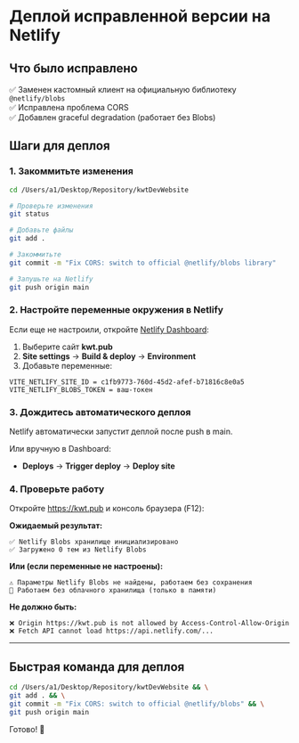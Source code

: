 # Деплой исправленной версии на Netlify

## Что было исправлено

✅ Заменен кастомный клиент на официальную библиотеку `@netlify/blobs`  
✅ Исправлена проблема CORS  
✅ Добавлен graceful degradation (работает без Blobs)

## Шаги для деплоя

### 1. Закоммитьте изменения

```bash
cd /Users/a1/Desktop/Repository/kwtDevWebsite

# Проверьте изменения
git status

# Добавьте файлы
git add .

# Закоммитьте
git commit -m "Fix CORS: switch to official @netlify/blobs library"

# Запушьте на Netlify
git push origin main
```

### 2. Настройте переменные окружения в Netlify

Если еще не настроили, откройте [Netlify Dashboard](https://app.netlify.com/):

1. Выберите сайт **kwt.pub**
2. **Site settings** → **Build & deploy** → **Environment**
3. Добавьте переменные:

```
VITE_NETLIFY_SITE_ID = c1fb9773-760d-45d2-afef-b71816c8e0a5
VITE_NETLIFY_BLOBS_TOKEN = ваш-токен
```

### 3. Дождитесь автоматического деплоя

Netlify автоматически запустит деплой после push в main.

Или вручную в Dashboard:
- **Deploys** → **Trigger deploy** → **Deploy site**

### 4. Проверьте работу

Откройте https://kwt.pub и консоль браузера (F12):

**Ожидаемый результат:**
```
✅ Netlify Blobs хранилище инициализировано
✅ Загружено 0 тем из Netlify Blobs
```

**Или (если переменные не настроены):**
```
⚠️ Параметры Netlify Blobs не найдены, работаем без сохранения
📝 Работаем без облачного хранилища (только в памяти)
```

**Не должно быть:**
```
❌ Origin https://kwt.pub is not allowed by Access-Control-Allow-Origin
❌ Fetch API cannot load https://api.netlify.com/...
```

---

## Быстрая команда для деплоя

```bash
cd /Users/a1/Desktop/Repository/kwtDevWebsite && \
git add . && \
git commit -m "Fix CORS: switch to official @netlify/blobs" && \
git push origin main
```

Готово! 🚀

